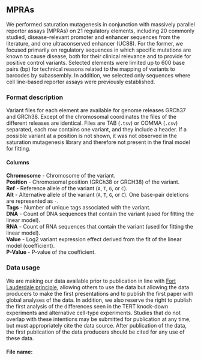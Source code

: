 ## MPRAs
We performed saturation mutagenesis in conjunction with massively parallel reporter assays (MPRAs) on 21 regulatory elements, including 20 commonly studied, disease-relevant promoter and enhancer sequences from the literature, and one ultraconserved enhancer (UC88). For the former, we focused primarily on regulatory sequences in which specific mutations are known to cause disease, both for their clinical relevance and to provide for positive control variants. Selected elements were limited up to 600 base pairs (bp) for technical reasons related to the mapping of variants to barcodes by subassembly. In addition, we selected only sequences where cell line-based reporter assays were previously established.

### Format description

Variant files for each element are available for genome releases GRCh37 and GRCh38. Except of the chromosomal coordinates the files of the different releases are identical. Files are TAB (`.tsv`) or COMMA (`.csv`) separated, each row contains one variant, and they include a header. If a possible variant at a position is not shown, it was not observed in the saturation mutagenesis library and therefore not present in the final model for fitting.

#### Columns

**Chromosome** - Chromosome of the variant.  
**Position** - Chromosomal position (GRCh38 or GRCH38) of the variant.  
**Ref** - Reference allele of the variant (`A`, `T`, `G`, or `C`).  
**Alt** - Alternative allele of the variant (`A`, `T`, `G`, or `C`). One base-pair deletions are represented as `-`.  
**Tags** - Number of unique tags associated with the variant.  
**DNA** - Count of DNA sequences that contain the variant (used for fitting the linear model).  
**RNA** - Count of RNA sequences that contain the variant (used for fitting the linear model).  
**Value** - Log2 variant expression effect derived from the fit of the linear model (coefficient).  
**P-Value** - P-value of the coefficient.

### Data usage

We are making our data available prior to publication in line with [Fort Lauderdale principle](https://www.genome.gov/pages/research/wellcomereport0303.pdf), allowing others to use the data but allowing the data producers to make the first presentations and to publish the first paper with global analyses of the data. In addition, we also reserve the right to publish the first analysis of the differences seen in the TERT knock-down experiments and alternative cell-type experiments. Studies that do not overlap with these intentions may be submitted for publication at any time, but must appropriately cite the data source. After publication of the data, the first publication of the data producers should be cited for any use of these data.

#### File name:
